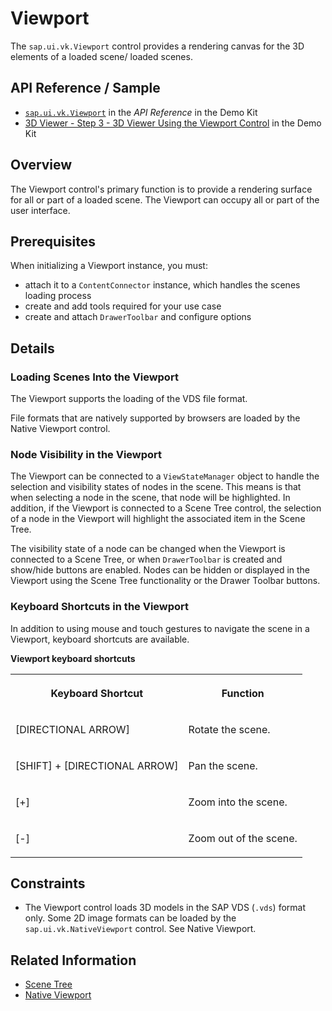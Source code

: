 <!-- loioacd34672ef33429e99a0247486e37c78 -->

# Viewport

The `sap.ui.vk.Viewport` control provides a rendering canvas for the 3D elements of a loaded scene/ loaded scenes.



<a name="loioacd34672ef33429e99a0247486e37c78__section_pp2_lx1_qz"/>

## API Reference / Sample

-   [`sap.ui.vk.Viewport`](https://ui5.sap.com/#/api/sap.ui.vk.Viewport) in the *API Reference* in the Demo Kit
-   [3D Viewer - Step 3 - 3D Viewer Using the Viewport Control](https://ui5.sap.com/#/entity/sap.ui.vk.tutorial.VIT/sample/sap.ui.vk.tutorial.VIT.03) in the Demo Kit



## Overview

The Viewport control's primary function is to provide a rendering surface for all or part of a loaded scene. The Viewport can occupy all or part of the user interface.



## Prerequisites

When initializing a Viewport instance, you must:

-   attach it to a `ContentConnector` instance, which handles the scenes loading process
-   create and add tools required for your use case
-   create and attach `DrawerToolbar` and configure options



## Details



### Loading Scenes Into the Viewport

The Viewport supports the loading of the VDS file format.

File formats that are natively supported by browsers are loaded by the Native Viewport control.



### Node Visibility in the Viewport

The Viewport can be connected to a `ViewStateManager` object to handle the selection and visibility states of nodes in the scene. This means is that when selecting a node in the scene, that node will be highlighted. In addition, if the Viewport is connected to a Scene Tree control, the selection of a node in the Viewport will highlight the associated item in the Scene Tree.

The visibility state of a node can be changed when the Viewport is connected to a Scene Tree, or when `DrawerToolbar` is created and show/hide buttons are enabled. Nodes can be hidden or displayed in the Viewport using the Scene Tree functionality or the Drawer Toolbar buttons.



### Keyboard Shortcuts in the Viewport

In addition to using mouse and touch gestures to navigate the scene in a Viewport, keyboard shortcuts are available.

**Viewport keyboard shortcuts**


<table>
<tr>
<th valign="top">

Keyboard Shortcut



</th>
<th valign="top">

Function



</th>
</tr>
<tr>
<td valign="top">

[DIRECTIONAL ARROW\]



</td>
<td valign="top">

Rotate the scene.



</td>
</tr>
<tr>
<td valign="top">

 [SHIFT\] + [DIRECTIONAL ARROW\] 



</td>
<td valign="top">

Pan the scene.



</td>
</tr>
<tr>
<td valign="top">

[\+\]



</td>
<td valign="top">

Zoom into the scene.



</td>
</tr>
<tr>
<td valign="top">

[\-\]



</td>
<td valign="top">

Zoom out of the scene.



</td>
</tr>
</table>



## Constraints

-   The Viewport control loads 3D models in the SAP VDS \(`.vds`\) format only. Some 2D image formats can be loaded by the `sap.ui.vk.NativeViewport` control. See Native Viewport.



## Related Information

-   [Scene Tree](scene-tree-ab70215.md)
-   [Native Viewport](native-viewport-ab5acd7.md)


